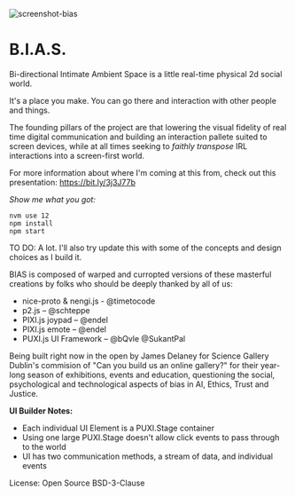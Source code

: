 ![screenshot-bias](https://user-images.githubusercontent.com/5830894/130322063-39100c13-a738-43aa-a607-aa78ac564081.png)

# B.I.A.S. 

Bi-directional Intimate Ambient Space is a little real-time physical 2d social world. 

It's a place you make. You can go there and interaction with other people and things. 

The founding pillars of the project are that lowering the visual fidelity of real time digital communication and building an interaction pallete suited to screen devices, while at all times seeking to _faithly transpose_ IRL interactions into a screen-first world. 

For more information about where I'm coming at this from, check out this presentation: https://bit.ly/3j3J77b

*Show me what you got:*

```
nvm use 12
npm install
npm start
```

TO DO: A lot. I'll also try update this with some of the concepts and design choices as I build it.

BIAS is composed of warped and curropted versions of these masterful creations by folks who should be deeply thanked by all of us: 
* nice-proto & nengi.js - @timetocode
* p2.js – @schteppe
* PIXI.js joypad  – @endel
* PIXI.js emote – @endel
* PUXI.js UI Framework – @bQvle @SukantPal

Being built right now in the open by James Delaney for Science Gallery Dublin's commision of "Can you build us an online gallery?" for their year-long season of exhibitions, events and education, questioning the social, psychological and technological aspects of bias in AI, Ethics, Trust and Justice.

**UI Builder Notes:**
* Each individual UI Element is a PUXI.Stage container
* Using one large PUXI.Stage doesn't allow click events to pass through to the world
* UI has two communication methods, a stream of data, and individual events


License: Open Source BSD-3-Clause

